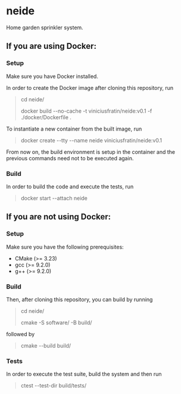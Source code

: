 # neide
Home garden sprinkler system.

## If you are using Docker:
### Setup
Make sure you have Docker installed.

In order to create the Docker image after cloning this repository, run

> cd neide/
>
> docker build --no-cache -t viniciusfratin/neide:v0.1 -f ./docker/Dockerfile .

To instantiate a new container from the built image, run

> docker create --tty --name neide viniciusfratin/neide:v0.1

From now on, the build environment is setup in the container and the previous commands need not to be executed again.

### Build
In order to build the code and execute the tests, run

> docker start --attach neide

## If you are not using Docker:
### Setup
Make sure you have the following prerequisites:
- CMake (>= 3.23)
- gcc (>= 9.2.0)
- g++ (>= 9.2.0)

### Build
Then, after cloning this repository, you can build by running

> cd neide/
>
> cmake -S software/ -B build/

followed by

> cmake --build build/

### Tests
In order to execute the test suite, build the system and then run

> ctest --test-dir build/tests/